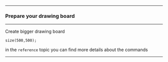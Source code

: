 
---

### Prepare your drawing board

---

Create bigger drawing board

```
size(500,500);
```

in the ```reference``` topic you can find more details about the commands

---


